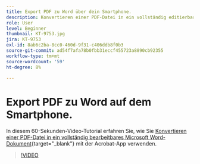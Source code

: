 ```yaml
---
title: Export PDF zu Word über dein Smartphone.
description: Konvertieren einer PDF-Datei in ein vollständig editierbares Microsoft Word-Dokument mit der Acrobat-App
role: User
level: Beginner
thumbnail: KT-9753.jpg
jira: KT-9753
exl-id: 8ab6c2ba-8cc0-460d-9f31-c406ddb8f0b3
source-git-commit: ad54f7afa78b0fbb31eccf455723a8890cb92355
workflow-type: tm+mt
source-wordcount: '59'
ht-degree: 8%

---
```


# Export PDF zu Word auf dem Smartphone.

In diesem 60-Sekunden-Video-Tutorial erfahren Sie, wie Sie [Konvertieren einer PDF-Datei in ein vollständig bearbeitbares Microsoft Word-Dokument](https://www.adobe.com/de/acrobat/online/pdf-to-word.html){target="_blank"} mit der Acrobat-App verwenden.

>[!VIDEO](https://video.tv.adobe.com/v/340214?quality=12&learn=on&hidetitle=true)
